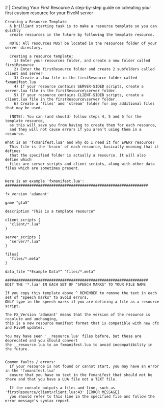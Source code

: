 2 | Creating Your First Resource
    A step-by-step guide on cdreating your first custom resource for your FiveM server

    Creating a Resource Template
      A brilliant starting task is to make a resource template so you can quickly
      create resources in the future by following the template resource.
      
      NOTE: All resources MUST be located in the resources folder of your server directory.
      
      Creating a resource template:
        1) Enter your resources folder, and create a new folder called firstResource
        2) Enter the firstResource folder and create 2 subfolders called client and server
        3) Create a .lua file in the firstResource folder called fxmanifest.lua
        4) If your resource contains SERVER-SIDED scripts, create a server.lua file in the firstResource\server folder.
        5) If your resource contains CLIENT-SIDED scripts, create a client.lua file in the firstResource\server folder.
        6) Create a 'files' and 'stream' folder for any additional files that may be used.
        
      [NOTE]: You can (and should) follow steps 4, 5 and 6 for the template resource,
      as this will save you from having to create them for each resource,
      and they will not cause errors if you aren’t using them in a resource.

    What is an 'fxmanifest.lua' and why do I need it for EVERY resource?
      This file is the 'brain' of each resource, basically meaning that it defines
      that the specified folder is actually a resource. It will also define which
      files are server scripts and client scripts, along with other data files which are sometimes present.


    Here is an example 'fxmanifest.lua':
    #################################################################

    fx_version 'adamant'

    game "gta5"

    description "This is a template resource"

    client_scripts {
      "client/*.lua"
    }

    server_scripts {
      "server/*.lua"
    }

    files{
      "files/*.meta"
    }

    data_file "*Example Data*" "files/*.meta"

    #################################################################
    EDIT THE '*.lua' IN EACH SET OF "SPEECH MARKS" TO YOUR FILE NAME

    If you copy this template above ^ REMEMBER to remove the text in each set of "speech marks" to avoid errors,
    ONLY type in the speech marks if you are defining a file as a resource script.

    The FX_Version 'adamant' means that the version of the resource is resolute and unchanging,
    this is a new resource manifest format that is compatible with new cfx and FiveM updates.

    You may have seen '__resource.lua' files before, but these are deprecated and you should convert
    the __resource.lua to an fxmanifest.lua to avoid incompatibility in the future.


    Common faults / errors:
      If your resource is not found or cannot start, you may have an error in the 'fxmanifest.lua'
      ensure that you have no text in the fxmanifest that should not be there and that you have a LUA file not a TEXT file.
      
      If the console outputs a files and line, such as 'firstResource/client/client.lua:43' [ERROR MESSAGE]
      you should refer to this line in the specified file and follow the error message's syntax report.
